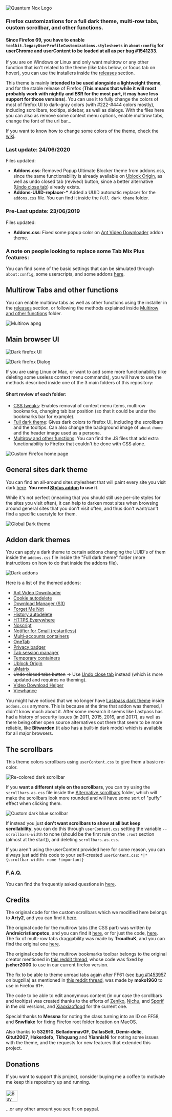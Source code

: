 ![Quantum Nox Logo](https://i.imgur.com/F7qziom.png)

### Firefox customizations for a full dark theme, multi-row tabs, custom scrollbar, and other functions.

#### Since Firefox 69, you have to enable `toolkit.legacyUserProfileCustomizations.stylesheets` in `about:config` for userChrome and userContent to be loaded at all as per [bug #1541233](https://bugzilla.mozilla.org/show_bug.cgi?id=1541233#c35).

If you are on Windows or Linux and only want multirow or any other function that isn't related to the theme (like tabs below, or focus tab on hover), you can use the installers inside the [releases](https://github.com/Izheil/Quantum-Nox-Firefox-Dark-Full-Theme/releases) section.

This theme is mainly **intended to be used alongside a lightweight theme**, and for the stable release of Firefox (**This means that while it will most probably work with nightly and ESR for the most part, it may have less support for those versions**).
You can use it to fully change the colors of most of firefox UI to dark-gray colors (with #222-#444 colors mostly), including scrollbars, tooltips, sidebar, as well as dialogs. With the files here you can also as remove some context menu options, enable multirow tabs, change the font of the url bar...

If you want to know how to change some colors of the theme, check the [wiki](https://github.com/Izheil/Quantum-Nox-Firefox-Dark-Full-Theme/wiki/Editting-CSS-files).

### Last update: 24/06/2020

Files updated:
* **Addons.css**: Removed Popup Ultimate Blocker theme from addons.css, since the same functionability is already available on [Ublock Origin](https://addons.mozilla.org/en-US/firefox/addon/ublock-origin/), as well as undo closed tab (revived) button, since a better alternative ([Undo close tab](https://addons.mozilla.org/en-US/firefox/addon/undoclosetabbutton/)) already exists.
* __Addons-UUID-replacer-*__ Added a UUID automatic replacer for the `addons.css` file. You can find it inside the `Full dark theme` folder.

### Pre-Last update: 23/06/2019

Files updated:
* **Addons.css**: Fixed some popup color on [Ant Video Downloader](https://addons.mozilla.org/en-US/firefox/addon/video-downloader-player/) addon theme.


### A note on people looking to replace some Tab Mix Plus features:
You can find some of the basic settings that can be simulated through `about:config`, some userscripts, and some addons [here](https://github.com/Izheil/Quantum-Nox-Firefox-Dark-Full-Theme/wiki/Useful-about:config-settings#some-tab-mix-plus-features).

## Multirow Tabs and other functions
You can enable multirow tabs as well as other functions using the installer in the [releases](https://github.com/Izheil/Quantum-Nox-Firefox-Dark-Full-Theme/releases) section, or following the methods explained inside [Multirow and other functions](https://github.com/Izheil/Quantum-Nox-Firefox-Dark-Full-Theme/tree/master/Multirow%20and%20other%20functions) folder.

![Multirow apng](https://i.imgur.com/2YUO9vq.png)

## Main browser UI
![Dark firefox UI](https://i.imgur.com/I4x1a8w.png)

![Dark firefox Dialog](https://i.imgur.com/q8MhDSX.png)

If you are using Linux or Mac, or want to add some more functionability (like deleting some useless context menu commands), you will have to use the methods described inside one of the 3 main folders of this repository:

#### Short review of each folder:

* [CSS tweaks](https://github.com/Izheil/Quantum-Nox-Firefox-Dark-Full-Theme/tree/master/CSS%20tweaks): Enables removal of context menu items, multirow bookmarks, changing tab bar position (so that it could be under the bookmarks bar for example).
* [Full dark theme](https://github.com/Izheil/Quantum-Nox-Firefox-Dark-Full-Theme/tree/master/Full%20dark%20theme): Gives dark colors to firefox UI, including the scrollbars and the tooltips. Can also change the background image of `about:home` and the header image used as a persona.
* [Multirow and other functions](https://github.com/Izheil/Quantum-Nox-Firefox-Dark-Full-Theme/tree/master/Multirow%20and%20other%20functions): You can find the JS files that add extra functionability to Firefox that couldn't be done with CSS alone.

![Custom Firefox home page](https://i.imgur.com/OhKiBCI.png)

## General sites dark theme
You can find an all-around sites stylesheet that will paint every site you visit dark [here](https://github.com/Izheil/Dark-userstyles/tree/master/Global%20dark%20userstyle). **You need [Stylus addon](https://addons.mozilla.org/es/firefox/addon/styl-us/) to use it**.

While it's not perfect (meaning that you should still use per-site styles for the sites you visit often), it can help to darken most sites when browsing around general sites that you don't visit often, and thus don't want/can't find a specific userstyle for them.

![Global Dark theme](https://i.imgur.com/mbeHNQp.png)

## Addon dark themes
You can apply a dark theme to certain addons changing the UUID's of them inside the `addons.css` file inside the "Full dark theme" folder (more instructions on how to do that inside the addons file).

![Dark addons](https://i.imgur.com/t1Nf65V.png)

Here is a list of the themed addons:
* [Ant Video Downloader](https://addons.mozilla.org/en-US/firefox/addon/video-downloader-player/)
* [Cookie autodelete](https://addons.mozilla.org/en-US/firefox/addon/cookie-autodelete/)
* [Download Manager (S3)](https://addons.mozilla.org/en-US/firefox/addon/s3download-statusbar/)
* [Forget Me Not](https://addons.mozilla.org/en-US/firefox/addon/forget_me_not/)
* [History autodelete](https://addons.mozilla.org/en-US/firefox/addon/history-autodelete/)
* [HTTPS Everywhere](https://addons.mozilla.org/en-US/firefox/addon/https-everywhere/)
* [Noscript](https://addons.mozilla.org/en-US/firefox/addon/noscript/)
* [Notifier for Gmail (restartless)](https://addons.mozilla.org/en-US/firefox/addon/gmail-notifier-restartless/)
* [Multi-accounts containers](https://addons.mozilla.org/en-US/firefox/addon/multi-account-containers/)
* [OneTab](https://addons.mozilla.org/en-US/firefox/addon/onetab/)
* [Privacy badger](https://addons.mozilla.org/en-US/firefox/addon/privacy-badger17/)
* [Tab session manager](https://addons.mozilla.org/en-US/firefox/addon/tab-session-manager/)
* [Temporary containers](https://addons.mozilla.org/en-US/firefox/addon/temporary-containers/)
* [Ublock Origin](https://addons.mozilla.org/en-US/firefox/addon/ublock-origin/)
* [uMatrix](https://addons.mozilla.org/en-US/firefox/addon/umatrix/)
* ~~Undo closed tabs button~~ -> Use [Undo close tab](https://addons.mozilla.org/en-US/firefox/addon/undoclosetabbutton/) instead (which is more updated and requires no theming).
* [Video Download Helper](https://addons.mozilla.org/en-US/firefox/addon/video-downloadhelper/)
* [Viewhance](https://addons.mozilla.org/en-US/firefox/addon/viewhance/)


You might have noticed that we no longer have [Lastpass dark theme](https://gist.github.com/Izheil/49db523ee66d88995401bb6844605763) inside `addons.css` anymore. This is because at the time that addon was themed, I didn't know much about it. After some research it seems like Lastpass has had a history of security issues (in 2011, 2015, 2016, and 2017), as well as there being other open source alternatives out there that seem to be more reliable, like **Bitwarden** (it also has a built-in dark mode) which is available for all major browsers.

## The scrollbars

This theme colors scrollbars using `userContent.css` to give them a basic re-color.

![Re-colored dark scrollbar](https://i.imgur.com/hqwoq9n.png)

If you **want a different style on the scrollbars**, you can try using the `scrollbars.as.css` file inside the [Alternative scrollbars](https://github.com/Izheil/Quantum-Nox-Firefox-Dark-Full-Theme/tree/master/Full%20dark%20theme/Alternative%20scrollbars%20%26%20tooltips/Alternative%20scrollbars) folder, which will make the scrollbars look more rounded and will have some sort of "puffy" effect when clicking them.

![Custom dark blue scrollbar](https://i.imgur.com/sOHN1ds.gif)

If instead you just **don't want scrollbars to show at all but keep scrollability**, you can do this through `userContent.css` setting the variable `--scrollbars-width` to none (should be the first rule on the `:root` section (almost at the start)), and deleting `scrollbars.as.css`.

If you aren't using the userContent provided here for some reason, you can always just add this code to your self-created `userContent.css`:
`*|* {scrollbar-width: none !important}`

### F.A.Q.
You can find the frequently asked questions in [here](https://github.com/Izheil/Quantum-Nox-Firefox-Dark-Full-Theme/wiki/Frequently-Asked-Questions).

## Credits
The original code for the custom scrollbars which we modified here belongs to **Arty2**, and you can find it [here](https://gist.github.com/Arty2/fdf19aea2c601032410516f059d58eb1).

The original code for the multirow tabs (the CSS part) was written by **Andreicristianpetcu**, and you can find it [here](https://discourse.mozilla.org/t/tabs-in-two-or-more-rows-like-tabmixpro-in-quantum/21657/2), or for just the code, [here](https://github.com/andreicristianpetcu/UserChrome-Tweaks/blob/09fa38a304af88b685f4086bc8ea9997dd7db0fd/tabs/multi_row_tabs_firefox_v57.css). The fix of multi-row tabs draggability was made by **TroudhuK**, and you can find the original one [here](https://github.com/TroudhuK/userChrome.js/blob/patch-1/Firefox-57/Mehrzeilige-Tableiste/MultiRowTabLiteforFx.uc.js).

The original code for the multirow bookmarks toolbar belongs to the original creator mentioned in [this reddit thread](https://www.reddit.com/r/firefox/comments/75wya9/multiple_row_bookmark_toolbar_for_firefox_5758/), whose code was fixed by **jscher2000** to use in our current firefox version.

The fix to be able to theme unread tabs again after FF61 (see [bug #1453957](https://bugzilla.mozilla.org/show_bug.cgi?format=default&id=1453957) on bugzilla) as mentioned in [this reddit thread](https://www.reddit.com/r/FirefoxCSS/comments/8yruy8/tabbrowsertabunread_backgroundimage/), was made by **moko1960** to use in Firefox 61+.

The code to be able to edit anonymous content (in our case the scrollbars and tooltips) was created thanks to the efforts of [Zeniko](http://mozilla.zeniko.ch/userchrome.js.html), [Nichu](https://github.com/nuchi/firefox-quantum-userchromejs), and [Sporif](https://github.com/Sporif/firefox-quantum-userchromejs) in the old versions, and [Xiaoxiaoflood](https://github.com/xiaoxiaoflood/firefox-scripts) for the current one.

Special thanks to **Messna** for noting the class turning into an ID on FF58, and **Snwflake** for fixing Firefox root folder location on MacOS.

Also thanks to **532910**, **BelladonnavGF**, **DallasBelt**, **Demir-delic**, **Gitut2007**, **Hakerdefo**, **Tkhquang** and **YiannisNi** for noting some issues with the theme, and the requests for new features that extended this project.

## Donations
If you want to support this project, consider buying me a coffee to motivate me keep this repository up and running.
​<br><br>
<a href="https://ko-fi.com/K3K4TQ97" target="_blank"><img height="36" style="border:0px;height:36px;" src="https://az743702.vo.msecnd.net/cdn/kofi2.png?v=2" border="0" alt="Buy Me a Coffee at ko-fi.com" /></a>

...or any other amount you see fit on paypal.

<a href="https://www.paypal.com/cgi-bin/webscr?cmd=_s-xclick&hosted_button_id=BMUFYBSRA7ENL&source=url"><img alt="" border="0" src="https://www.paypalobjects.com/webstatic/mktg/logo/pp_cc_mark_74x46.jpg"/></a>
